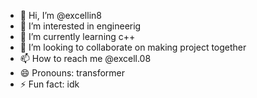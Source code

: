 - 👋 Hi, I’m @excellin8
- 👀 I’m interested in engineerig
- 🌱 I’m currently learning c++
- 💞️ I’m looking to collaborate on making project together
- 📫 How to reach me @excell.08
- 😄 Pronouns: transformer
- ⚡ Fun fact: idk

<!---
excellin8/excellin8 is a ✨ special ✨ repository because its `README.md` (this file) appears on your GitHub profile.
You can click the Preview link to take a look at your changes.
--->
